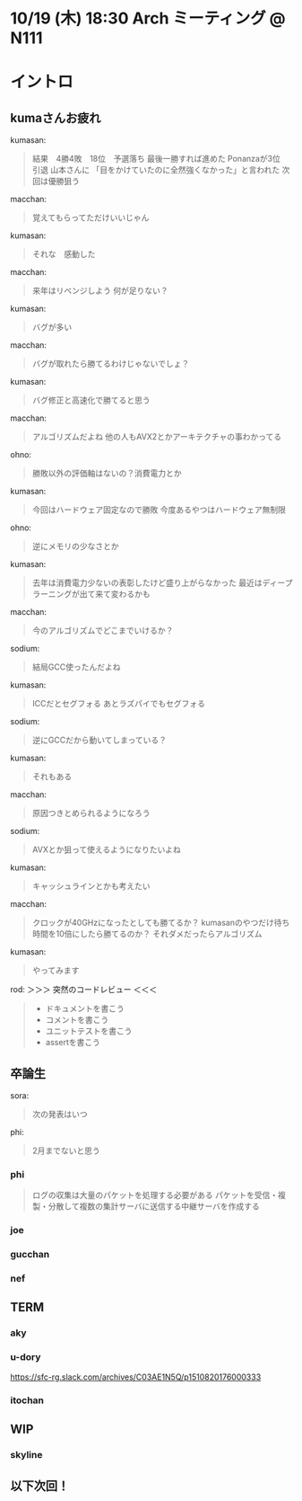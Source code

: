 # 10/19 (木) 18:30 Arch ミーティング @ N111

# イントロ

## kumaさんお疲れ
kumasan:
> 結果　4勝4敗　18位　予選落ち
> 最後一勝すれば進めた
> Ponanzaが3位　引退
> 山本さんに 「目をかけていたのに全然強くなかった」と言われた
> 次回は優勝狙う

macchan:
> 覚えてもらってただけいいじゃん

kumasan:
> それな　感動した

macchan:
> 来年はリベンジしよう
> 何が足りない？

kumasan:
> バグが多い

macchan:
> バグが取れたら勝てるわけじゃないでしょ？

kumasan:
> バグ修正と高速化で勝てると思う

macchan:
> アルゴリズムだよね
> 他の人もAVX2とかアーキテクチャの事わかってる

ohno:
> 勝敗以外の評価軸はないの？消費電力とか

kumasan:
> 今回はハードウェア固定なので勝敗
> 今度あるやつはハードウェア無制限

ohno:
> 逆にメモリの少なさとか

kumasan:
> 去年は消費電力少ないの表彰したけど盛り上がらなかった
> 最近はディープラーニングが出て来て変わるかも

macchan:
> 今のアルゴリズムでどこまでいけるか？

sodium:
> 結局GCC使ったんだよね

kumasan:
> ICCだとセグフォる
> あとラズパイでもセグフォる

sodium:
> 逆にGCCだから動いてしまっている？

kumasan:
> それもある

macchan:
> 原因つきとめられるようになろう

sodium:
> AVXとか狙って使えるようになりたいよね

kumasan:
> キャッシュラインとかも考えたい

macchan:
> クロックが40GHzになったとしても勝てるか？
> kumasanのやつだけ待ち時間を10倍にしたら勝てるのか？
> それダメだったらアルゴリズム

kumasan:
> やってみます

rod:
＞＞＞ 突然のコードレビュー ＜＜＜
> - ドキュメントを書こう
> - コメントを書こう
> - ユニットテストを書こう
> - assertを書こう

## 卒論生
sora:
> 次の発表はいつ

phi:
> 2月までないと思う

### phi
> ログの収集は大量のパケットを処理する必要がある
> パケットを受信・複製・分散して複数の集計サーバに送信する中継サーバを作成する

### joe
### gucchan
### nef

## TERM
### aky
### u-dory
https://sfc-rg.slack.com/archives/C03AE1N5Q/p1510820176000333

### itochan

## WIP
### skyline

## 以下次回！
